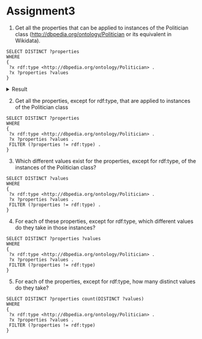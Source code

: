 # Assignment3

1. Get all the properties that can be applied to instances of the Politician class (<http://dbpedia.org/ontology/Politician> or its equivalent in Wikidata).

```
SELECT DISTINCT ?properties
WHERE 
{
 ?x rdf:type <http://dbpedia.org/ontology/Politician> .
 ?x ?properties ?values
}
```

<details>
  <summary>Result</summary>

|properties|
|--- |
|http://www.w3.org/1999/02/22-rdf-syntax-ns#type|
|http://www.w3.org/2000/01/rdf-schema#label|
|http://www.w3.org/2000/01/rdf-schema#comment|
|http://www.w3.org/2002/07/owl#sameAs|
|http://xmlns.com/foaf/0.1/name|
|http://xmlns.com/foaf/0.1/topic|
|http://xmlns.com/foaf/0.1/homepage|
|http://purl.org/dc/terms/subject|
|http://xmlns.com/foaf/0.1/isPrimaryTopicOf|
|http://es.dbpedia.org/property/gabinete|
|http://es.dbpedia.org/property/afiliaciones|
|http://es.dbpedia.org/property/almaMáter|
|http://es.dbpedia.org/property/almamáter|
|http://es.dbpedia.org/property/cargo|
|http://es.dbpedia.org/property/causaMuerte|
|http://es.dbpedia.org/property/ciudadanía|
|http://es.dbpedia.org/property/conflictos|
|http://es.dbpedia.org/property/cónyuge|
|http://es.dbpedia.org/property/distrito|
|http://es.dbpedia.org/property/educación|
|http://es.dbpedia.org/property/escudo|
|http://es.dbpedia.org/property/fechaDeFallecimiento|
|http://es.dbpedia.org/property/fechaDeNacimiento|
|http://es.dbpedia.org/property/final|
|http://es.dbpedia.org/property/hijos|
|http://es.dbpedia.org/property/imagen|
|http://es.dbpedia.org/property/inicio|
|http://es.dbpedia.org/property/lenguaMaterna|
|http://es.dbpedia.org/property/lugarDeDescanso|
|http://es.dbpedia.org/property/lugarDeFallecimiento|
|http://es.dbpedia.org/property/lugarDeNacimiento|
|http://es.dbpedia.org/property/nacionalidad|
|http://es.dbpedia.org/property/nombre|
|http://es.dbpedia.org/property/nombreCompleto|
|http://es.dbpedia.org/property/nombreDeNacimiento|
|http://es.dbpedia.org/property/nombreNativo|
|http://es.dbpedia.org/property/ocupación|
|http://es.dbpedia.org/property/padres|
|http://es.dbpedia.org/property/partido|
|http://es.dbpedia.org/property/partidoPolítico|
|http://es.dbpedia.org/property/período|
|http://es.dbpedia.org/property/pieDeImagen|
|http://es.dbpedia.org/property/pieimagen|
|http://es.dbpedia.org/property/predecesor|
|http://es.dbpedia.org/property/premios|
|http://es.dbpedia.org/property/presidente|
|http://es.dbpedia.org/property/primerministro|
|http://es.dbpedia.org/property/profesión|
|http://es.dbpedia.org/property/religión|
|http://es.dbpedia.org/property/residencia|
|http://es.dbpedia.org/property/sitioWeb|
|http://es.dbpedia.org/property/sucesor|
|http://es.dbpedia.org/property/tamaño|
|http://es.dbpedia.org/property/título|
|http://es.dbpedia.org/property/etnia|
|http://es.dbpedia.org/property/monarca|
|http://dbpedia.org/ontology/deathPlace|
|http://dbpedia.org/ontology/birthPlace|
|http://dbpedia.org/ontology/wikiPageID|
|http://dbpedia.org/ontology/wikiPageRevisionID|
|http://dbpedia.org/ontology/wikiPageExternalLink|
|http://dbpedia.org/ontology/wikiPageLength|
|http://dbpedia.org/ontology/child|
|http://dbpedia.org/ontology/nationality|
|http://dbpedia.org/ontology/occupation|
|http://dbpedia.org/ontology/party|
|http://dbpedia.org/ontology/profession|
|http://dbpedia.org/ontology/religion|
|http://dbpedia.org/ontology/residence|
|http://dbpedia.org/ontology/successor|
|http://www.w3.org/ns/prov#wasDerivedFrom|
|http://dbpedia.org/ontology/abstract|
|http://www.w3.org/2007/05/powder-s#describedby|
|http://es.dbpedia.org/property/apellido|
|http://es.dbpedia.org/property/apellidos|
|http://es.dbpedia.org/property/apodo|
|http://es.dbpedia.org/property/año|
|http://es.dbpedia.org/property/capítulo|
|http://es.dbpedia.org/property/edición|
|http://es.dbpedia.org/property/editorial|
|http://es.dbpedia.org/property/empleador|
|http://es.dbpedia.org/property/familiares|
|http://es.dbpedia.org/property/fecha|
|http://es.dbpedia.org/property/fechaacceso|
|http://es.dbpedia.org/property/isbn|
|http://es.dbpedia.org/property/número|
|http://es.dbpedia.org/property/pareja|
|http://es.dbpedia.org/property/posgrado|
|http://es.dbpedia.org/property/publicación|
|http://es.dbpedia.org/property/páginas|
|http://es.dbpedia.org/property/seudónimo|
|http://es.dbpedia.org/property/sitioweb|
|http://es.dbpedia.org/property/tamañoDeImagen|
|http://es.dbpedia.org/property/tratamiento|
|http://es.dbpedia.org/property/twitter|
|http://es.dbpedia.org/property/ubicación|
|http://es.dbpedia.org/property/url|
|http://es.dbpedia.org/property/volumen|
|http://es.dbpedia.org/property/juntoa|
|http://es.dbpedia.org/property/almaMater|
|http://es.dbpedia.org/property/cargoOcupado|
|http://es.dbpedia.org/property/condena|
|http://es.dbpedia.org/property/embajadorde|
|http://es.dbpedia.org/property/fechanac|
|http://es.dbpedia.org/property/lugarnac|
|http://es.dbpedia.org/property/ordenaciónSacerdotal|
|http://es.dbpedia.org/property/país|
|http://es.dbpedia.org/property/sucesora|
|http://es.dbpedia.org/property/vicegobernador|
|http://es.dbpedia.org/property/cargosCriminales|
|http://es.dbpedia.org/property/situaciónPenal|
|http://es.dbpedia.org/property/2data|
|http://es.dbpedia.org/property/autor|
|http://es.dbpedia.org/property/añosDeServicio|
|http://es.dbpedia.org/property/condecoraciones|
|http://es.dbpedia.org/property/fechamuerte|
|http://es.dbpedia.org/property/gobernador|
|http://es.dbpedia.org/property/id|
|http://es.dbpedia.org/property/lealtad|
|http://es.dbpedia.org/property/lugarmuerte|
|http://es.dbpedia.org/property/mandos|
|http://es.dbpedia.org/property/notas|
|http://es.dbpedia.org/property/otros|
|http://es.dbpedia.org/property/rama|
|http://es.dbpedia.org/property/rango|
|http://es.dbpedia.org/property/subtítulo|
|http://es.dbpedia.org/property/vicepresidente|
|http://es.dbpedia.org/property/1data|
|http://es.dbpedia.org/property/cabecera|
|http://es.dbpedia.org/property/conocidoPor|
|http://es.dbpedia.org/property/idioma|
|http://es.dbpedia.org/property/miembroDe|
|http://es.dbpedia.org/property/dead|
|http://es.dbpedia.org/property/predecesora|
|http://dbpedia.org/ontology/wikiPageInterLanguageLink|
|http://dbpedia.org/ontology/country|
|http://es.dbpedia.org/property/estadoCivil|
|http://es.dbpedia.org/property/issn|
|http://es.dbpedia.org/property/obra|
|http://es.dbpedia.org/property/obrasNotables|
|http://es.dbpedia.org/property/urlarchivo|
|http://es.dbpedia.org/property/vicejefe|
|http://es.dbpedia.org/property/enelcargo|
|http://es.dbpedia.org/property/enlaceautor|
|http://es.dbpedia.org/property/firma|
|http://es.dbpedia.org/property/oponentes|
|http://es.dbpedia.org/property/date|
|http://es.dbpedia.org/property/textoimagen|
|http://es.dbpedia.org/property/list|
|http://es.dbpedia.org/property/title|
|http://es.dbpedia.org/property/editor|
|http://es.dbpedia.org/property/enciclopedia|
|http://es.dbpedia.org/property/formato|
|http://es.dbpedia.org/property/nominado|
|http://es.dbpedia.org/property/residence|
|http://es.dbpedia.org/property/4data|
|http://es.dbpedia.org/property/designado|
|http://es.dbpedia.org/property/esposa|
|http://es.dbpedia.org/property/smallimage|
|http://es.dbpedia.org/property/títuloTesis|
|http://es.dbpedia.org/property/añoTesis|
|http://dbpedia.org/ontology/spouse|
|http://es.dbpedia.org/property/c|
|http://es.dbpedia.org/property/nombrename|
|http://es.dbpedia.org/property/obras|
|http://es.dbpedia.org/property/p|
|http://es.dbpedia.org/property/periodo|
|http://es.dbpedia.org/property/w|
|http://es.dbpedia.org/property/actividad|
|http://es.dbpedia.org/property/batallas|
|http://es.dbpedia.org/property/género|
|http://es.dbpedia.org/property/obrasDestacadas|
|http://es.dbpedia.org/property/origen|
|http://es.dbpedia.org/property/proyectosRepresentativos|
|http://es.dbpedia.org/property/significado|
|http://es.dbpedia.org/property/zona|
|http://dbpedia.org/ontology/award|
|http://es.dbpedia.org/property/lugarnac.|
|http://es.dbpedia.org/property/fechaMuerte|
|http://es.dbpedia.org/property/lugarMuerte|
|http://es.dbpedia.org/property/serie|
|http://es.dbpedia.org/property/unidad|
|http://es.dbpedia.org/property/canciller|
|http://es.dbpedia.org/property/facebook|
|http://es.dbpedia.org/property/fechaarchivo|
|http://es.dbpedia.org/property/doblador|
|http://es.dbpedia.org/property/edad|
|http://es.dbpedia.org/property/familia|
|http://es.dbpedia.org/property/fechanacimiento|
|http://es.dbpedia.org/property/juntoA|
|http://es.dbpedia.org/property/listatecnicas|
|http://es.dbpedia.org/property/nombreEs|
|http://es.dbpedia.org/property/otrosnombres|
|http://es.dbpedia.org/property/primeraaparicion|
|http://es.dbpedia.org/property/procedencia|
|http://es.dbpedia.org/property/relevancia|
|http://es.dbpedia.org/property/sangre|
|http://es.dbpedia.org/property/seiyu|
|http://es.dbpedia.org/property/sexo|
|http://es.dbpedia.org/property/tipotecnicas|
|http://es.dbpedia.org/property/descripción|
|http://es.dbpedia.org/property/lugar|
|http://es.dbpedia.org/property/otrosNombres|
|http://es.dbpedia.org/property/preposicion|
|http://es.dbpedia.org/property/termino|
|http://es.dbpedia.org/property/titulo|
|http://es.dbpedia.org/property/finMandato|
|http://es.dbpedia.org/property/inicioMandato|
|http://es.dbpedia.org/property/3data|
|http://es.dbpedia.org/property/altura|
|http://es.dbpedia.org/property/separador|
|http://es.dbpedia.org/property/apellidoEditor|
|http://es.dbpedia.org/property/apellidosEditor|
|http://es.dbpedia.org/property/enlaceEditor|
|http://es.dbpedia.org/property/lugarnacimiento|
|http://es.dbpedia.org/property/máscaraautor|
|http://es.dbpedia.org/property/nombreEditor|
|http://es.dbpedia.org/property/ocupacion|
|http://es.dbpedia.org/property/revista|
|http://es.dbpedia.org/property/web|
|http://es.dbpedia.org/property/doi|
|http://es.dbpedia.org/property/name|
|http://es.dbpedia.org/property/periódico|
|http://es.dbpedia.org/property/publisher|
|http://es.dbpedia.org/property/página|
|http://es.dbpedia.org/property/firmaTamaño|
|http://es.dbpedia.org/property/piedemagen|
|http://es.dbpedia.org/property/tamañoImagen|
|http://es.dbpedia.org/property/acusaciones|
|http://es.dbpedia.org/property/fórmula|
|http://es.dbpedia.org/property/office|
|http://dbpedia.org/ontology/orderInOffice|
|http://es.dbpedia.org/property/fortuna|
|http://es.dbpedia.org/property/nacionalidad(es)_|
|http://es.dbpedia.org/property/nacionalidates|
|http://es.dbpedia.org/property/creación|
|http://es.dbpedia.org/property/precedido|
|http://es.dbpedia.org/property/primero|
|http://es.dbpedia.org/property/sede|
|http://es.dbpedia.org/property/sitio|
|http://es.dbpedia.org/property/sucesión|
|http://es.dbpedia.org/property/profesion|
|http://es.dbpedia.org/property/añoOriginal|
|http://es.dbpedia.org/property/blog|
|http://es.dbpedia.org/property/intendente|
|http://es.dbpedia.org/property/pieDeFoto|
|http://es.dbpedia.org/property/pieescudo|
|http://es.dbpedia.org/property/área|
|http://es.dbpedia.org/property/sitioRedesSociales|
|http://es.dbpedia.org/property/congregación|
|http://es.dbpedia.org/property/conocido|
|http://es.dbpedia.org/property/datos|
|http://es.dbpedia.org/property/etiqueta|
|http://es.dbpedia.org/property/fin|
|http://es.dbpedia.org/property/fechafal|
|http://es.dbpedia.org/property/jstor|
|http://es.dbpedia.org/property/agencia|
|http://es.dbpedia.org/property/oclc|
|http://es.dbpedia.org/property/pieImagen|
|http://es.dbpedia.org/property/añosActivo|
|http://es.dbpedia.org/property/birthPlace|
|http://es.dbpedia.org/property/booktitle|
|http://es.dbpedia.org/property/chapter|
|http://es.dbpedia.org/property/contenido|
|http://es.dbpedia.org/property/editor1First|
|http://es.dbpedia.org/property/editor1Last|
|http://es.dbpedia.org/property/editor2First|
|http://es.dbpedia.org/property/editor2Last|
|http://es.dbpedia.org/property/estado|
|http://es.dbpedia.org/property/first|
|http://es.dbpedia.org/property/instrumento|
|http://es.dbpedia.org/property/jefe|
|http://es.dbpedia.org/property/last|
|http://es.dbpedia.org/property/pie|
|http://es.dbpedia.org/property/relacionados|
|http://es.dbpedia.org/property/títulos|
|http://es.dbpedia.org/property/year|
|http://es.dbpedia.org/property/ref|
|http://es.dbpedia.org/property/hermanos|
|http://es.dbpedia.org/property/partidopolítico|
|http://es.dbpedia.org/property/ignoreIsbnError|
|http://es.dbpedia.org/property/journal|
|http://es.dbpedia.org/property/others|
|http://es.dbpedia.org/property/servicio|
|http://es.dbpedia.org/property/width|
|http://es.dbpedia.org/property/estatus|
|http://es.dbpedia.org/property/insignias|
|http://es.dbpedia.org/property/misiones|
|http://es.dbpedia.org/property/nota|
|http://es.dbpedia.org/property/partidos|
|http://es.dbpedia.org/property/sined|
|http://es.dbpedia.org/property/tamañoimagen|
|http://es.dbpedia.org/property/zar|
|http://es.dbpedia.org/property/cat|
|http://es.dbpedia.org/property/coautores|
|http://es.dbpedia.org/property/consagración|
|http://es.dbpedia.org/property/mandato|
|http://es.dbpedia.org/property/pp|
|http://es.dbpedia.org/property/t|
|http://es.dbpedia.org/property/teniente|
|http://es.dbpedia.org/property/tipo|
|http://es.dbpedia.org/property/gobernadora|
|http://es.dbpedia.org/property/succesor|
|http://es.dbpedia.org/property/estatura|
|http://es.dbpedia.org/property/madre|
|http://es.dbpedia.org/property/padre|
|http://es.dbpedia.org/property/empresa|
|http://es.dbpedia.org/property/subtitulo|
|http://es.dbpedia.org/property/vivióEn|
|http://es.dbpedia.org/property/almámater|
|http://es.dbpedia.org/property/comuna|
|http://es.dbpedia.org/property/editor1Link|
|http://es.dbpedia.org/property/editor3First|
|http://es.dbpedia.org/property/editor3Last|
|http://es.dbpedia.org/property/nationalidad|
|http://es.dbpedia.org/property/transTitle|
|http://es.dbpedia.org/property/alianza|
|http://es.dbpedia.org/property/author|
|http://es.dbpedia.org/property/empleos|
|http://es.dbpedia.org/property/encyclopedia|
|http://es.dbpedia.org/property/muerte|
|http://es.dbpedia.org/property/pages|
|http://es.dbpedia.org/property/alcalde|
|http://es.dbpedia.org/property/align|
|http://es.dbpedia.org/property/fuente|
|http://es.dbpedia.org/property/gobrnador|
|http://es.dbpedia.org/property/pieFoto|
|http://es.dbpedia.org/property/quote|
|http://es.dbpedia.org/property/website|
|http://es.dbpedia.org/property/conyuge|
|http://es.dbpedia.org/property/viceprimerministro|
|http://es.dbpedia.org/property/authorlink|
|http://es.dbpedia.org/property/location|
|http://es.dbpedia.org/property/bandera|
|http://es.dbpedia.org/property/hangul|
|http://es.dbpedia.org/property/hanja|
|http://es.dbpedia.org/property/lenguaLiteraria|
|http://es.dbpedia.org/property/lugarDeEntierro|
|http://es.dbpedia.org/property/colwidth|
|http://es.dbpedia.org/property/lugarDeResidencia|
|http://es.dbpedia.org/property/títulotrad|
|http://es.dbpedia.org/property/imagesize|
|http://es.dbpedia.org/property/editorFirst|
|http://es.dbpedia.org/property/editorLast|
|http://es.dbpedia.org/property/fechaDeMuerte|
|http://es.dbpedia.org/property/lugarDeDesaparición|
|http://es.dbpedia.org/property/magazine|
|http://es.dbpedia.org/property/origyear|
|http://es.dbpedia.org/property/s|
|http://es.dbpedia.org/property/patidoPolítico|
|http://es.dbpedia.org/property/almamater|
|http://es.dbpedia.org/property/textoImagen|
|http://es.dbpedia.org/property/ciudadNatal|
|http://es.dbpedia.org/property/clubActual|
|http://es.dbpedia.org/property/imagenTamaño|
|http://es.dbpedia.org/property/mr|
|http://es.dbpedia.org/property/reinado|
|http://es.dbpedia.org/property/rr|
|http://es.dbpedia.org/property/selecciónNacionalPeríodo|
|http://es.dbpedia.org/property/1a|
|http://es.dbpedia.org/property/1p|
|http://es.dbpedia.org/property/1pp|
|http://es.dbpedia.org/property/1ps|
|http://es.dbpedia.org/property/1y|
|http://es.dbpedia.org/property/2a|
|http://es.dbpedia.org/property/2p|
|http://es.dbpedia.org/property/2pp|
|http://es.dbpedia.org/property/2ps|
|http://es.dbpedia.org/property/2y|
|http://es.dbpedia.org/property/3a|
|http://es.dbpedia.org/property/3p|
|http://es.dbpedia.org/property/3pp|
|http://es.dbpedia.org/property/3ps|
|http://es.dbpedia.org/property/3y|
|http://es.dbpedia.org/property/4a|
|http://es.dbpedia.org/property/4p|
|http://es.dbpedia.org/property/4y|
|http://es.dbpedia.org/property/5data|
|http://es.dbpedia.org/property/ancho|
|http://es.dbpedia.org/property/dirección|
|http://es.dbpedia.org/property/foto|
|http://es.dbpedia.org/property/posiciónTabla|
|http://es.dbpedia.org/property/texto|
|http://es.dbpedia.org/property/epígrafe|
|http://es.dbpedia.org/property/educadaEn|
|http://es.dbpedia.org/property/causaDeMuerte|
|http://es.dbpedia.org/property/fechaDeFallecimient|
|http://es.dbpedia.org/property/nombreReal|
|http://es.dbpedia.org/property/secretario|
|http://es.dbpedia.org/property/secretarioGeneral|
|http://es.dbpedia.org/property/wikidata|
|http://es.dbpedia.org/property/páginaWeb|
|http://es.dbpedia.org/property/alineaciónFoto|
|http://es.dbpedia.org/property/alineaciónTexto|
|http://es.dbpedia.org/property/posición|
|http://es.dbpedia.org/property/posiciónTítulo|
|http://es.dbpedia.org/property/peso|
|http://es.dbpedia.org/property/primerMinistro|
|http://es.dbpedia.org/property/cónyugue|
|http://es.dbpedia.org/property/estudios|
|http://es.dbpedia.org/property/apodos|
|http://es.dbpedia.org/property/antecesor|
|http://es.dbpedia.org/property/fechaPublicación|
|http://es.dbpedia.org/property/lugarPublicación|
|http://es.dbpedia.org/property/númeroAutores|
|http://es.dbpedia.org/property/almamáterSas|
|http://es.dbpedia.org/property/politico|
|http://es.dbpedia.org/property/presidenciaDe|
|http://es.dbpedia.org/property/deporte|
|http://es.dbpedia.org/property/autores|
|http://es.dbpedia.org/property/hijos/as|
|http://es.dbpedia.org/property/citaCélebre|
|http://es.dbpedia.org/property/1blankname|
|http://es.dbpedia.org/property/birthname|
|http://dbpedia.org/ontology/deathDate|
|http://dbpedia.org/ontology/birthName|
|http://es.dbpedia.org/property/gobernadorgeneral|
|http://es.dbpedia.org/property/postgrados|
|http://es.dbpedia.org/property/títuloTrad|
|http://es.dbpedia.org/property/presidenteDeLaRepublica|
|http://es.dbpedia.org/property/premier|
|http://es.dbpedia.org/property/portal|
|http://es.dbpedia.org/property/nationality|
|http://es.dbpedia.org/property/ciudadania|
|http://es.dbpedia.org/property/suplente|
|http://es.dbpedia.org/property/fallecimiento|
|http://es.dbpedia.org/property/hijo|
|http://es.dbpedia.org/property/nacimiento|
|http://es.dbpedia.org/property/religion|
|http://es.dbpedia.org/property/junetoa|
|http://es.dbpedia.org/property/cónyuges|
|http://es.dbpedia.org/property/movimiento|
|http://es.dbpedia.org/property/tamañoEscudo|
|http://es.dbpedia.org/property/añoFallecimiento|
|http://es.dbpedia.org/property/añoNacimiento|
|http://es.dbpedia.org/property/díaFallecimiento|
|http://es.dbpedia.org/property/díaNacimiento|
|http://es.dbpedia.org/property/porcentajeVotosEnBlanco|
|http://es.dbpedia.org/property/color|
|http://es.dbpedia.org/property/contribution|
|http://es.dbpedia.org/property/edition|
|http://es.dbpedia.org/property/elección|
|http://es.dbpedia.org/property/place|
|http://es.dbpedia.org/property/porcentaje|
|http://es.dbpedia.org/property/títuloNombres|
|http://es.dbpedia.org/property/volume|
|http://es.dbpedia.org/property/votos|
|http://es.dbpedia.org/property/votosEnBlanco|
|http://es.dbpedia.org/property/mostrarEscaños|
|http://es.dbpedia.org/property/porcentajeParticipación|
|http://es.dbpedia.org/property/porcentajeVotosNulos|
|http://es.dbpedia.org/property/porcentajeVotosVálidos|
|http://es.dbpedia.org/property/títuloPartidos|
|http://es.dbpedia.org/property/votosEmitidos|
|http://es.dbpedia.org/property/votosNulos|
|http://es.dbpedia.org/property/votosVálidos|
|http://es.dbpedia.org/property/vuelta|
|http://es.dbpedia.org/property/fechaNacimiento|
|http://es.dbpedia.org/property/lugarNacimiento|
|http://es.dbpedia.org/property/premio|
|http://es.dbpedia.org/property/oficio|
|http://es.dbpedia.org/property/termEnd|
|http://es.dbpedia.org/property/termStart|
|http://dbpedia.org/ontology/wikiPageRedirects|
|http://es.dbpedia.org/property/ieimagen|
|http://es.dbpedia.org/property/predeceso|
|http://es.dbpedia.org/property/conyugue|
|http://es.dbpedia.org/property/debut|
|http://es.dbpedia.org/property/debutInternacional|
|http://es.dbpedia.org/property/equipoDebut|
|http://es.dbpedia.org/property/equipoRetiro|
|http://es.dbpedia.org/property/fechaFallecimiento|
|http://es.dbpedia.org/property/lugarFallecimiento|
|http://es.dbpedia.org/property/nombrecompleto|
|http://es.dbpedia.org/property/retiro|
|http://es.dbpedia.org/property/vecesInternacional|
|http://es.dbpedia.org/property/vicepreidente|
|http://es.dbpedia.org/property/coronación|
|http://es.dbpedia.org/property/dinastía|
|http://es.dbpedia.org/property/heredero|
|http://es.dbpedia.org/property/influenciadoPor|
|http://es.dbpedia.org/property/primo|
|http://es.dbpedia.org/property/hermanas|
|http://es.dbpedia.org/property/article|
|http://es.dbpedia.org/property/relaciones|
|http://es.dbpedia.org/property/urlcapítulo|
|http://es.dbpedia.org/property/bgcolor|
|http://es.dbpedia.org/property/source|
|http://es.dbpedia.org/property/video|
|http://es.dbpedia.org/property/canon|
|http://es.dbpedia.org/property/caption|
|http://es.dbpedia.org/property/especie|
|http://es.dbpedia.org/property/listaextra|
|http://es.dbpedia.org/property/nombreJa|
|http://es.dbpedia.org/property/nombreJaLatino|
|http://es.dbpedia.org/property/organización|
|http://es.dbpedia.org/property/raza|
|http://es.dbpedia.org/property/tipoextra|
|http://es.dbpedia.org/property/cargos|
|http://es.dbpedia.org/property/birthName|
|http://es.dbpedia.org/property/direction|
|http://es.dbpedia.org/property/image|
|http://es.dbpedia.org/property/honorificSuffix|
|http://es.dbpedia.org/property/añosActiva|
|http://es.dbpedia.org/property/fechaDeFalleciemiento|
|http://es.dbpedia.org/property/link|
|http://es.dbpedia.org/property/patrimonio|
|http://es.dbpedia.org/property/colección|
|http://es.dbpedia.org/property/language|
|http://es.dbpedia.org/property/otrasAfiliaciones|
|http://es.dbpedia.org/property/sinpp|
|http://es.dbpedia.org/property/height|
|http://es.dbpedia.org/property/nieta|
|http://es.dbpedia.org/property/bisnieto|
|http://es.dbpedia.org/property/encontradoEn|
|http://es.dbpedia.org/property/derogación|
|http://es.dbpedia.org/property/díaCreado|
|http://es.dbpedia.org/property/díaRatificado|
|http://es.dbpedia.org/property/función|
|http://es.dbpedia.org/property/magister|
|http://es.dbpedia.org/property/promulgación|
|http://es.dbpedia.org/property/esposa.|
|http://es.dbpedia.org/property/circunscripción|
|http://es.dbpedia.org/property/predecessor|
|http://es.dbpedia.org/property/successor|
|http://es.dbpedia.org/property/añoDebut|
|http://es.dbpedia.org/property/cita|
|http://es.dbpedia.org/property/imdb|
|http://es.dbpedia.org/property/premiosAriel|
|http://es.dbpedia.org/property/afiliaciónPolítica|
|http://es.dbpedia.org/property/tíaAbuela|
|http://es.dbpedia.org/property/hija|
|http://es.dbpedia.org/property/archivo|
|http://es.dbpedia.org/property/parttido|
|http://es.dbpedia.org/property/colorDeCabello|
|http://es.dbpedia.org/property/colorDeOjos|
|http://es.dbpedia.org/property/vicepresidenta|
|http://es.dbpedia.org/property/imagemSize|
|http://es.dbpedia.org/property/ci|
|http://es.dbpedia.org/property/group|
|http://es.dbpedia.org/property/nietos|
|http://es.dbpedia.org/property/sucedidoPor|
|http://es.dbpedia.org/property/director|
|http://es.dbpedia.org/property/localización|
|http://es.dbpedia.org/property/medio|
|http://es.dbpedia.org/property/vicealcalde|
|http://es.dbpedia.org/property/amante|
|http://es.dbpedia.org/property/encabezado|
|http://es.dbpedia.org/property/pubPeriódica|
|http://es.dbpedia.org/property/disoluciónDeLaRevuelta|
|http://es.dbpedia.org/property/mes|
|http://es.dbpedia.org/property/lugarDeSepultura|
|http://es.dbpedia.org/property/cir|
|http://es.dbpedia.org/property/rom|
|http://es.dbpedia.org/property/medioDeComunicación|
|http://es.dbpedia.org/property/piefoto|
|http://es.dbpedia.org/property/nombreEnCastellano|
|http://es.dbpedia.org/property/escritor|
|http://es.dbpedia.org/property/signatarios|
|http://es.dbpedia.org/property/artículo|
|http://es.dbpedia.org/property/predecesores|
|http://es.dbpedia.org/property/sucesores|
|http://es.dbpedia.org/property/persona|
|http://es.dbpedia.org/property/tiempo|
|http://es.dbpedia.org/property/álmaMater|
|http://dbpedia.org/ontology/office|
|http://es.dbpedia.org/property/consorte|
|http://es.dbpedia.org/property/descendencia|
|http://es.dbpedia.org/property/añoRetiro|
|http://es.dbpedia.org/property/ocpación|
|http://es.dbpedia.org/property/6data|
|http://es.dbpedia.org/property/distinciones|
|http://es.dbpedia.org/property/instagram|
|http://es.dbpedia.org/property/fondoDeTítulo|
|http://es.dbpedia.org/property/vicecanciller|
|http://es.dbpedia.org/property/oieDeFoto|
|http://es.dbpedia.org/property/jr/sr|
|http://es.dbpedia.org/property/partidoPolitico|
|http://es.dbpedia.org/property/cónguge|
|http://es.dbpedia.org/property/ministro|
|http://es.dbpedia.org/property/rangoMilitar|
|http://es.dbpedia.org/property/piedeimagen|
|http://es.dbpedia.org/property/luganac|
|http://es.dbpedia.org/property/salario|
|http://es.dbpedia.org/property/tamañoDeEscudo|
|http://es.dbpedia.org/property/b|
|http://es.dbpedia.org/property/d|
|http://es.dbpedia.org/property/defunción|
|http://es.dbpedia.org/property/display|
|http://es.dbpedia.org/property/lema|
|http://es.dbpedia.org/property/n|
|http://es.dbpedia.org/property/species|
|http://es.dbpedia.org/property/v|
|http://es.dbpedia.org/property/voy|
|http://es.dbpedia.org/property/wikt|
|http://es.dbpedia.org/property/appointed|
|http://es.dbpedia.org/property/consecration|
|http://es.dbpedia.org/property/ended|
|http://es.dbpedia.org/property/enthroned|
|http://es.dbpedia.org/property/parliament|
|http://es.dbpedia.org/property/otherPost|
|http://es.dbpedia.org/property/authorformat|
|http://es.dbpedia.org/property/exCargo|
|http://es.dbpedia.org/property/estudiantesDoctorales|
|http://dbpedia.org/ontology/almaMater|
|http://es.dbpedia.org/property/fechafallecimiento|
|http://es.dbpedia.org/property/urlCapítulo|
|http://es.dbpedia.org/property/monarch|
|http://dbpedia.org/ontology/monarch|
|http://es.dbpedia.org/property/par|
|http://es.dbpedia.org/property/lugarfallecimientoc|
|http://es.dbpedia.org/property/piedefoto|
|http://es.dbpedia.org/property/alumnoDe|
|http://es.dbpedia.org/property/estudiantes|
|http://es.dbpedia.org/property/otrosPartidos|
|http://es.dbpedia.org/property/area|
|http://es.dbpedia.org/property/editorLink|
|http://es.dbpedia.org/property/placeOfBirth|
|http://es.dbpedia.org/property/lugarNac|
|http://es.dbpedia.org/property/golesInternacional|
|http://es.dbpedia.org/property/imageSize|
|http://es.dbpedia.org/property/nominator|
|http://es.dbpedia.org/property/causamuerte|
|http://es.dbpedia.org/property/tituloNobiliario|
|http://es.dbpedia.org/property/party|
|http://es.dbpedia.org/property/excónyuge|
|http://es.dbpedia.org/property/grupo|
|http://es.dbpedia.org/property/escudo2puta|
|http://es.dbpedia.org/property/series|
|http://es.dbpedia.org/property/tp|
|http://es.dbpedia.org/property/presidenta(interina)_|
|http://es.dbpedia.org/property/especialización|
|http://es.dbpedia.org/property/pmc|
|http://es.dbpedia.org/property/pmid|
|http://es.dbpedia.org/property/hijas|
|http://es.dbpedia.org/property/escalafón|
|http://es.dbpedia.org/property/campos|
|http://es.dbpedia.org/property/fechaNac|
|http://es.dbpedia.org/property/blank|
|http://es.dbpedia.org/property/data|
|http://es.dbpedia.org/property/partidPolítico|
|http://es.dbpedia.org/property/hermano|
|http://es.dbpedia.org/property/pieEscudo|
|http://es.dbpedia.org/property/titular|
|http://es.dbpedia.org/property/origenÉtnico|
|http://es.dbpedia.org/property/blogg|
|http://es.dbpedia.org/property/entierro|
|http://es.dbpedia.org/property/conflicto|
|http://es.dbpedia.org/property/duración|
|http://es.dbpedia.org/property/logo|
|http://es.dbpedia.org/property/nombreBatalla|
|http://es.dbpedia.org/property/resultado|
|http://es.dbpedia.org/property/work|
|http://es.dbpedia.org/property/bsize|
|http://es.dbpedia.org/property/cheight|
|http://es.dbpedia.org/property/cwidth|
|http://es.dbpedia.org/property/description|
|http://es.dbpedia.org/property/oleft|
|http://es.dbpedia.org/property/otop|
|http://dbpedia.org/ontology/birthDate|
|http://es.dbpedia.org/property/embajadorDe|
|http://es.dbpedia.org/property/ministroRelExt|
|http://es.dbpedia.org/property/honorificPrefix|
|http://es.dbpedia.org/property/awards|
|http://es.dbpedia.org/property/afi|
|http://es.dbpedia.org/property/años|
|http://es.dbpedia.org/property/descripcion|
|http://es.dbpedia.org/property/abreviaturaEnBotánica|
|http://es.dbpedia.org/property/mail|
|http://es.dbpedia.org/property/accessdate|
|http://es.dbpedia.org/property/agency|
|http://es.dbpedia.org/property/archivedate|
|http://es.dbpedia.org/property/archiveurl|
|http://es.dbpedia.org/property/authorLink|
|http://es.dbpedia.org/property/especialidad|
|http://es.dbpedia.org/property/issue|
|http://es.dbpedia.org/property/newspaper|
|http://es.dbpedia.org/property/page|
|http://es.dbpedia.org/property/via|
|http://es.dbpedia.org/property/urlStatus|
|http://es.dbpedia.org/property/pocupación|
|http://es.dbpedia.org/property/abuelos|
|http://es.dbpedia.org/property/programa|
|http://es.dbpedia.org/property/nombreDeCompleto|
|http://es.dbpedia.org/property/mostrarImágenes|
|http://es.dbpedia.org/property/mostrarNombres|
|http://es.dbpedia.org/property/miembro|
|http://es.dbpedia.org/property/orígen|
|http://es.dbpedia.org/property/maestría|
|http://es.dbpedia.org/property/tipocabecera|
|http://es.dbpedia.org/property/captura|
|http://es.dbpedia.org/property/diputado|
|http://es.dbpedia.org/property/embajador|
|http://es.dbpedia.org/property/pais|
|http://es.dbpedia.org/property/1namedata|
|http://es.dbpedia.org/property/fechamurte|
|http://es.dbpedia.org/property/deadurl|
|http://es.dbpedia.org/property/df|
|http://es.dbpedia.org/property/sepultura|
|http://es.dbpedia.org/property/lugarDeNac|
|http://es.dbpedia.org/property/club|
|http://es.dbpedia.org/property/enlaceAutor|
|http://es.dbpedia.org/property/golesClubes|
|http://es.dbpedia.org/property/lugarDeMuerte|
|http://es.dbpedia.org/property/resumen|
|http://es.dbpedia.org/property/acrónimo|
|http://es.dbpedia.org/property/otrosMandos|
|http://es.dbpedia.org/property/cûnyuge|
|http://es.dbpedia.org/property/dictador|
|http://es.dbpedia.org/property/profesiûn|
|http://es.dbpedia.org/property/master|
|http://es.dbpedia.org/property/surname|
|http://es.dbpedia.org/property/presidenteDelBancoCentralDelUruguay|
|http://es.dbpedia.org/property/educacion|
|http://es.dbpedia.org/property/alias|
|http://es.dbpedia.org/property/influencias|
|http://es.dbpedia.org/property/nombreCristian|
|http://es.dbpedia.org/property/batallas/guerras|
|http://es.dbpedia.org/property/comando|
|http://es.dbpedia.org/property/servicioMilitar|
|http://dbpedia.org/ontology/citizenship|
|http://es.dbpedia.org/property/alto|
|http://es.dbpedia.org/property/fondoDeTexto|
|http://es.dbpedia.org/property/perrow|
|http://es.dbpedia.org/property/ditrito|
|http://es.dbpedia.org/property/president|
|http://dbpedia.org/ontology/president|
|http://es.dbpedia.org/property/lider|
|http://es.dbpedia.org/property/salign|
|http://es.dbpedia.org/property/consejero|
|http://es.dbpedia.org/property/nombreEstudio|
|http://es.dbpedia.org/property/nombreNacimiento|
|http://es.dbpedia.org/property/puntofinal|
|http://es.dbpedia.org/property/separadorAutores|
|http://es.dbpedia.org/property/nombreCorrecto|
|http://es.dbpedia.org/property/tamañoDeFoto|
|http://es.dbpedia.org/property/tamañoFirma|
|http://es.dbpedia.org/property/traductor|
|http://es.dbpedia.org/property/ch|
|http://es.dbpedia.org/property/leyenda|
|http://es.dbpedia.org/property/ordenación|
|http://es.dbpedia.org/property/subítulo|
|http://es.dbpedia.org/property/bando|
|http://es.dbpedia.org/property/order|
|http://es.dbpedia.org/property/campo|
|http://es.dbpedia.org/property/asociaciones|
|http://es.dbpedia.org/property/descripciónImagen|
|http://es.dbpedia.org/property/lugarnc|
|http://es.dbpedia.org/property/vicegobernadora|
|http://es.dbpedia.org/property/occupación|
|http://es.dbpedia.org/property/languagesSpoken|
|http://es.dbpedia.org/property/bgcolour|
|http://es.dbpedia.org/property/birthDate|
|http://es.dbpedia.org/property/entrenamiento|
|http://es.dbpedia.org/property/field|
|http://es.dbpedia.org/property/minicio|
|http://es.dbpedia.org/property/works|
|http://es.dbpedia.org/property/ideología|
|http://es.dbpedia.org/property/nieto|
|http://es.dbpedia.org/property/eduacación|
|http://es.dbpedia.org/property/cementerio|
|http://es.dbpedia.org/property/deathDate|
|http://es.dbpedia.org/property/deathPlace|
|http://es.dbpedia.org/property/oficina|
|http://es.dbpedia.org/property/red|
|http://es.dbpedia.org/property/sig|
|http://es.dbpedia.org/property/licenciatura|
|http://es.dbpedia.org/property/primeminister|
|http://dbpedia.org/ontology/primeMinister|
|http://es.dbpedia.org/property/nombreEnEspañol|
|http://es.dbpedia.org/property/suceso|
|http://es.dbpedia.org/property/nombramiento|
|http://es.dbpedia.org/property/perfilDeEstherCuestaSantanaUmassAmherst|
|http://es.dbpedia.org/property/mados|
|http://es.dbpedia.org/property/órganoJudicial|
|http://es.dbpedia.org/property/añosActividad|
|http://es.dbpedia.org/property/residenciá|
|http://es.dbpedia.org/property/vicerectoradministrativo|
|http://es.dbpedia.org/property/vicerectordocente|
|http://es.dbpedia.org/property/vicerectorextension|
|http://es.dbpedia.org/property/vicerectorinvestigacion|
|http://es.dbpedia.org/property/ciuadanía|
|http://es.dbpedia.org/property/enlace|
|http://es.dbpedia.org/property/pSon30ieimagen|
|http://es.dbpedia.org/property/fundador|
|http://es.dbpedia.org/property/situaciónActual|
|http://es.dbpedia.org/property/conocidaPor|
|http://es.dbpedia.org/property/lugardef|
|http://es.dbpedia.org/property/pRedecesor|
|http://es.dbpedia.org/property/precesor|
|http://es.dbpedia.org/property/viceprimerministra|
|http://es.dbpedia.org/property/abuelo|
|http://es.dbpedia.org/property/compañíaDiscográfica|
|http://es.dbpedia.org/property/years|
|http://es.dbpedia.org/property/programas|
|http://es.dbpedia.org/property/supervisoraDoctoral|
|http://es.dbpedia.org/property/gradoAcadémico|
|http://es.dbpedia.org/property/precedesor|
|http://es.dbpedia.org/property/nombreNac|
|http://es.dbpedia.org/property/capítuloTrad|
|http://es.dbpedia.org/property/premiosGloboDeOro|
|http://es.dbpedia.org/property/situaciónSentimental|
|http://es.dbpedia.org/property/presidencia|
|http://es.dbpedia.org/property/añosActivos|
|http://es.dbpedia.org/property/fechaDeDefunción|
|http://es.dbpedia.org/property/cargoActual|
|http://es.dbpedia.org/property/fechamue|
|http://es.dbpedia.org/property/participoEn|
|http://es.dbpedia.org/property/luagrnac|
|http://es.dbpedia.org/property/posgrados|
|http://es.dbpedia.org/property/lccn|
|http://es.dbpedia.org/property/esposas|
|http://es.dbpedia.org/property/alt|
|http://es.dbpedia.org/property/anchoTotal|
|http://es.dbpedia.org/property/enlaceeditor|
|http://es.dbpedia.org/property/hijastro|
|http://es.dbpedia.org/property/ocupaciión|
|http://es.dbpedia.org/property/insignia|
|http://es.dbpedia.org/property/cadena|
|http://es.dbpedia.org/property/dialecto|
|http://es.dbpedia.org/property/procesos(enInvestigación)_|
|http://es.dbpedia.org/property/ideologia|
|http://es.dbpedia.org/property/sobrino|
|http://es.dbpedia.org/property/primerminis|
|http://es.dbpedia.org/property/álmaMáter|
|http://es.dbpedia.org/property/campañas|
|http://es.dbpedia.org/property/fechadef|
|http://es.dbpedia.org/property/líder|
|http://es.dbpedia.org/property/otrosPremios|
|http://es.dbpedia.org/property/premiosCondor|
|http://es.dbpedia.org/property/premiosGoya|
|http://es.dbpedia.org/property/premiosSanSebastian|
|http://es.dbpedia.org/property/en|
|http://es.dbpedia.org/property/float|
|http://es.dbpedia.org/property/motivo|
|http://es.dbpedia.org/property/youtube|
|http://es.dbpedia.org/property/nombreOficial|
|http://es.dbpedia.org/property/tenienteDeGobernador|
|http://es.dbpedia.org/property/imageWidth|
|http://es.dbpedia.org/property/nombrado|
|http://es.dbpedia.org/property/labels|
|http://es.dbpedia.org/property/campo1Nombre|
|http://es.dbpedia.org/property/sufijo|
|http://es.dbpedia.org/property/institución|
|http://es.dbpedia.org/property/beatificación|
|http://es.dbpedia.org/property/obispo|
|http://es.dbpedia.org/property/aportaciones|
|http://es.dbpedia.org/property/distrto|
|http://es.dbpedia.org/property/fondo|
|http://es.dbpedia.org/property/voz|
|http://es.dbpedia.org/property/canal|
|http://es.dbpedia.org/property/nacionalida|
|http://es.dbpedia.org/property/fechanace|
|http://es.dbpedia.org/property/detalle|
|http://es.dbpedia.org/property/educadoEn|
|http://es.dbpedia.org/property/enOficina|
|http://es.dbpedia.org/property/nombreEnPersa|
|http://es.dbpedia.org/property/alamaMater|
|http://es.dbpedia.org/property/añosEnSevicioMilitar|
|http://www.w3.org/2003/01/geo/wgs84_pos#lat|
|http://www.w3.org/2003/01/geo/wgs84_pos#long|
|http://www.georss.org/georss/point|
|http://es.dbpedia.org/property/dobladorEspaña|
|http://es.dbpedia.org/property/dobladorHispanoamérica|
|http://es.dbpedia.org/property/imagenPie|
|http://es.dbpedia.org/property/imdbId|
|http://es.dbpedia.org/property/lbl|
|http://es.dbpedia.org/property/postscript|
|http://es.dbpedia.org/property/primera|
|http://es.dbpedia.org/property/educacipón|
|http://es.dbpedia.org/property/lugarDeDefunción|
|http://es.dbpedia.org/property/publicationPlace|
|http://es.dbpedia.org/property/orden|
|http://es.dbpedia.org/property/almamatter|
|http://es.dbpedia.org/property/parientes|
|http://es.dbpedia.org/property/pag|
|http://es.dbpedia.org/property/sv|
|http://es.dbpedia.org/property/vol|
|http://es.dbpedia.org/property/pagina|
|http://es.dbpedia.org/property/listas|
|http://es.dbpedia.org/property/relacionado|
|http://es.dbpedia.org/property/similares|
|http://es.dbpedia.org/property/véaseTambién|
|http://es.dbpedia.org/property/sitioInternet|
|http://es.dbpedia.org/property/causaDeLaMuerte|
|http://es.dbpedia.org/property/coautor|
|http://es.dbpedia.org/property/court|
|http://es.dbpedia.org/property/litigants|
|http://es.dbpedia.org/property/opinion|
|http://es.dbpedia.org/property/pinpoint|
|http://es.dbpedia.org/property/reporter|
|http://es.dbpedia.org/property/formación|
|http://es.dbpedia.org/property/urlAccess|
|http://es.dbpedia.org/property/control|
|http://es.dbpedia.org/property/esposo|
|http://es.dbpedia.org/property/pmin|
|http://es.dbpedia.org/property/audio|
|http://es.dbpedia.org/property/topic|
|http://es.dbpedia.org/property/branch|
|http://dbpedia.org/ontology/militaryBranch|
|http://es.dbpedia.org/property/preposición|
|http://es.dbpedia.org/property/fechaDeNacimiento¿_|
|http://es.dbpedia.org/property/prefecto|
|http://es.dbpedia.org/property/twiter|
|http://es.dbpedia.org/property/liberalDeDerechaDistrito|
|http://es.dbpedia.org/property/lucarnac|
|http://es.dbpedia.org/property/linkedin|
|http://es.dbpedia.org/property/nome|
|http://es.dbpedia.org/property/valore|
|http://es.dbpedia.org/property/apoodo|
|http://es.dbpedia.org/property/alamaMáter|
|http://es.dbpedia.org/property/imagenBandera|
|http://es.dbpedia.org/property/imagenEscudo|
|http://es.dbpedia.org/property/sucesr|
|http://es.dbpedia.org/property/presidenta|
|http://es.dbpedia.org/property/diputados|
|http://es.dbpedia.org/property/predeceso2r|
|http://es.dbpedia.org/property/posiciónTexto|
|http://es.dbpedia.org/property/archiveUrl|
|http://es.dbpedia.org/property/archiveDate|
|http://es.dbpedia.org/property/deadUrl|
|http://es.dbpedia.org/property/tenienteDeAlcalde|
|http://es.dbpedia.org/property/añoPredecesores|
|http://es.dbpedia.org/property/añoSucesores|
|http://es.dbpedia.org/property/designadoCargo|
|http://es.dbpedia.org/property/designadoPor|
|http://es.dbpedia.org/property/colega|
|http://es.dbpedia.org/property/comidaFavorita|
|http://es.dbpedia.org/property/vicesecretariaGeneralDeEstudiosYProgramasDelPartidoPopular|
|http://es.dbpedia.org/property/lugaranac|
|http://es.dbpedia.org/property/fina|
|http://es.dbpedia.org/property/predecesor7;_|
|http://es.dbpedia.org/property/equipos|
|http://es.dbpedia.org/property/liga|
|http://es.dbpedia.org/property/selección|
|http://es.dbpedia.org/property/webOficial|
|http://es.dbpedia.org/property/pipieimagen|
|http://es.dbpedia.org/property/nacionalifaf|
|http://es.dbpedia.org/property/concubina|
|http://es.dbpedia.org/property/relations|
|http://es.dbpedia.org/property/bg|
|http://es.dbpedia.org/property/label|
|http://es.dbpedia.org/property/label2Size|
|http://es.dbpedia.org/property/label3Size|
|http://es.dbpedia.org/property/label4Size|
|http://es.dbpedia.org/property/labelSize|
|http://es.dbpedia.org/property/lat|
|http://es.dbpedia.org/property/long|
|http://es.dbpedia.org/property/pos|
|http://es.dbpedia.org/property/position|
|http://es.dbpedia.org/property/wikiqoutes|
|http://es.dbpedia.org/property/páginaOficial|
|http://es.dbpedia.org/property/premiosAtv|
|http://es.dbpedia.org/property/premiosOndas|
|http://es.dbpedia.org/property/premiosTpDeOro|
|http://es.dbpedia.org/property/enemigos|
|http://es.dbpedia.org/property/actoresDeDoblajeHispanoamérica|
|http://es.dbpedia.org/property/actorDeDoblajeEspaña|
|http://es.dbpedia.org/property/dedicación|
|http://es.dbpedia.org/property/auteur|
|http://dbpedia.org/ontology/parent|
|http://es.dbpedia.org/property/domicilioElectoral|
|http://es.dbpedia.org/property/nombreArtistico|
|http://es.dbpedia.org/property/webPage|
|http://es.dbpedia.org/property/nomber|
|http://es.dbpedia.org/property/pseudonimo|
|http://es.dbpedia.org/property/añosactivo|
|http://es.dbpedia.org/property/premiosAntenaDeOro|
|http://es.dbpedia.org/property/fechaDeLaMuerte|
|http://es.dbpedia.org/property/incio|
|http://es.dbpedia.org/property/anterior|
|http://es.dbpedia.org/property/alineación|
|http://es.dbpedia.org/property/influyóEn|
|http://es.dbpedia.org/property/instituciónDeTrabajo|
|http://es.dbpedia.org/property/imagentamaño|
|http://es.dbpedia.org/property/dimensiones|
|http://es.dbpedia.org/property/iterSuce|
|http://es.dbpedia.org/property/material|
|http://es.dbpedia.org/property/lugarDeNacimento|
|http://es.dbpedia.org/property/visir|
|http://es.dbpedia.org/property/juantoa|
|http://es.dbpedia.org/property/candidato|
|http://es.dbpedia.org/property/secretarioDelAyuntamiento|
|http://es.dbpedia.org/property/gobierno|
|http://es.dbpedia.org/property/abstención|
|http://es.dbpedia.org/property/inscritos|
|http://es.dbpedia.org/property/porcentajeAbstención|
|http://es.dbpedia.org/property/titulos|
|http://es.dbpedia.org/property/yerno|
|http://es.dbpedia.org/property/distrit|
|http://es.dbpedia.org/property/fecgaDeNacimiento|
|http://es.dbpedia.org/property/nacionality|
|http://es.dbpedia.org/property/kEtiqueta|
|http://es.dbpedia.org/property/kNom|
|http://es.dbpedia.org/property/lugarrec|
|http://es.dbpedia.org/property/imagenes|
|http://es.dbpedia.org/property/parlamento|
|http://es.dbpedia.org/property/prefijoHonrífico|
|http://es.dbpedia.org/property/antencesor|
|http://es.dbpedia.org/property/distritoElectoral|
|http://es.dbpedia.org/property/diputadaFederalLxiiiLegislatura|
|http://es.dbpedia.org/property/presidentaMunicipalDeTultitlán|
|http://es.dbpedia.org/property/tíos|
|http://es.dbpedia.org/property/tamano|
|http://es.dbpedia.org/property/predesor|
|http://es.dbpedia.org/property/actor|
|http://es.dbpedia.org/property/aliados|
|http://es.dbpedia.org/property/colorTexto|
|http://es.dbpedia.org/property/creador|
|http://es.dbpedia.org/property/episodio|
|http://es.dbpedia.org/property/última|
|http://es.dbpedia.org/property/battles|
|http://dbpedia.org/ontology/battle|
|http://es.dbpedia.org/property/conference|
|http://es.dbpedia.org/property/vicedirectora|
|http://es.dbpedia.org/property/afiliación|
|http://es.dbpedia.org/property/páginaweb|
|http://es.dbpedia.org/property/causaDeFallecimiento|
|http://es.dbpedia.org/property/nombradoPor|
|http://es.dbpedia.org/property/fechaDeFallecimietno|
|http://es.dbpedia.org/property/lugarDeFallecimietno|
|http://es.dbpedia.org/property/cédulaDeCiudadanía|
|http://es.dbpedia.org/property/xej|
|http://es.dbpedia.org/property/ejército|
|http://es.dbpedia.org/property/mapa|
|http://es.dbpedia.org/property/mapaPie|
|http://es.dbpedia.org/property/situciónPenal|
|http://es.dbpedia.org/property/almaÑater|
|http://es.dbpedia.org/property/startpage|
|http://es.dbpedia.org/property/supp|
|http://es.dbpedia.org/property/otrosTítulos|
|http://es.dbpedia.org/property/álbumexitoso|
|http://es.dbpedia.org/property/lastauthoramp|
|http://es.dbpedia.org/property/apodo(s)_|
|http://es.dbpedia.org/property/diaconadoPor|
|http://es.dbpedia.org/property/episcopadoPor|
|http://es.dbpedia.org/property/iglesia|
|http://es.dbpedia.org/property/presbiteradoPor|
|http://es.dbpedia.org/property/lingua|
|http://es.dbpedia.org/property/accesso|
|http://es.dbpedia.org/property/urlarchivio|
|http://es.dbpedia.org/property/urlmorto|
|http://es.dbpedia.org/property/sitoweb|
|http://es.dbpedia.org/property/tamañoDeLaImagen|
|http://es.dbpedia.org/property/almaMáster|
|http://es.dbpedia.org/property/bisnietos|
|http://es.dbpedia.org/property/comentario|
|http://es.dbpedia.org/property/lugaract|
|http://es.dbpedia.org/property/legenda|
|http://es.dbpedia.org/property/imagenLeyenda|
|http://es.dbpedia.org/property/enElCargo|
|http://es.dbpedia.org/property/sobrina|
|http://es.dbpedia.org/property/z|
|http://es.dbpedia.org/property/sucessor|
|http://es.dbpedia.org/property/cupación|
|http://es.dbpedia.org/property/lugarDefunción|
|http://es.dbpedia.org/property/conexiones|
|http://es.dbpedia.org/property/lijst|
|http://es.dbpedia.org/property/volgende|
|http://es.dbpedia.org/property/vorige|
|http://es.dbpedia.org/property/estudiosPrimariosYSecundarios|
|http://es.dbpedia.org/property/postgrado|
|http://es.dbpedia.org/property/tamimagen|
|http://es.dbpedia.org/property/authormask|
|http://es.dbpedia.org/property/2cargo|
|http://es.dbpedia.org/property/fanpage|
|http://es.dbpedia.org/property/servicioMilitary|
|http://es.dbpedia.org/property/primos|
|http://es.dbpedia.org/property/wstitle|
|http://es.dbpedia.org/property/noprescript|
|http://es.dbpedia.org/property/partidopolitico|
|http://es.dbpedia.org/property/fechaDeFallecimineto|
|http://es.dbpedia.org/property/lugarDeFallecimineto|
|http://es.dbpedia.org/property/generoBisexual(noBinario)Pareja|
|http://es.dbpedia.org/property/pronunciación|
|http://es.dbpedia.org/property/vicesecretario|
|http://es.dbpedia.org/property/lemaFamiliar|
|http://es.dbpedia.org/property/padrse|
|http://es.dbpedia.org/property/pedroPreciado|
|http://es.dbpedia.org/property/campeonato|
|http://es.dbpedia.org/property/carreras|
|http://es.dbpedia.org/property/equipo|
|http://es.dbpedia.org/property/podios|
|http://es.dbpedia.org/property/poj|
|http://es.dbpedia.org/property/poles|
|http://es.dbpedia.org/property/victorias|
|http://es.dbpedia.org/property/vueltasRápidas|
|http://es.dbpedia.org/property/abr|
|http://es.dbpedia.org/property/educacionSecundaria|
|http://es.dbpedia.org/property/primeraDama|
|http://es.dbpedia.org/property/lugarnaC|
|http://es.dbpedia.org/property/number|
|http://es.dbpedia.org/property/cantidad|
|http://es.dbpedia.org/property/antes|
|http://es.dbpedia.org/property/copríncipes|
|http://es.dbpedia.org/property/suscripción|
|http://es.dbpedia.org/property/minutos|
|http://es.dbpedia.org/property/predecesor4&nbsp;&nbsp;_|
|http://es.dbpedia.org/property/estandartePresidencial|
|http://es.dbpedia.org/property/transcripciónurl|
|http://es.dbpedia.org/property/contributionUrl|
|http://es.dbpedia.org/property/periodical|
|http://es.dbpedia.org/property/religíon|
|http://es.dbpedia.org/property/cy|
|http://es.dbpedia.org/property/encurso|
|http://es.dbpedia.org/property/fechaElección|
|http://es.dbpedia.org/property/nombreElección|
|http://es.dbpedia.org/property/votantes|
|http://es.dbpedia.org/property/barras|
|http://es.dbpedia.org/property/colorBarras|
|http://es.dbpedia.org/property/porcentajeBarras|
|http://es.dbpedia.org/property/carg|
|http://es.dbpedia.org/property/assesinado|
|http://es.dbpedia.org/property/fuentebiográfica|
|http://es.dbpedia.org/property/nombrenac|
|http://es.dbpedia.org/property/prefijohonorífico|
|http://es.dbpedia.org/property/sufijohonorífico|
|http://es.dbpedia.org/property/distritro|
|http://es.dbpedia.org/property/lugarmuertec|
|http://es.dbpedia.org/property/sucesivo|
|http://es.dbpedia.org/property/legislatura|
|http://es.dbpedia.org/property/distinciónHonorífica|
|http://es.dbpedia.org/property/tituloDeGrado|
|http://es.dbpedia.org/property/paginaWeb|
|http://es.dbpedia.org/property/participóEn|
|http://es.dbpedia.org/property/pseudónimo|
|http://es.dbpedia.org/property/rectoraInterina|
|http://es.dbpedia.org/property/fechafall|
|http://es.dbpedia.org/property/lugarfall|
|http://es.dbpedia.org/property/art|
|http://es.dbpedia.org/property/distrtito|
|http://es.dbpedia.org/property/alumno|
|http://es.dbpedia.org/property/commands|
|http://es.dbpedia.org/property/cargoAnterior|
|http://dbpedia.org/ontology/militaryCommand|
|http://es.dbpedia.org/property/escudoAlmaMáter|
|http://es.dbpedia.org/property/membresías|
|http://es.dbpedia.org/property/b%3CscriptSrc|
|http://es.dbpedia.org/property/luarmuerte|
|http://es.dbpedia.org/property/naconalidad|
|http://es.dbpedia.org/property/fuerza|
|http://es.dbpedia.org/property/libro|
|http://es.dbpedia.org/property/vástago|
|http://es.dbpedia.org/property/general|
|http://es.dbpedia.org/property/shortlink|
|http://es.dbpedia.org/property/conyugé|
|http://es.dbpedia.org/property/knownFor|
|http://es.dbpedia.org/property/occupation|
|http://es.dbpedia.org/property/relativos|
|http://es.dbpedia.org/property/lugarDeFalleicmiento|
|http://es.dbpedia.org/property/cónyuge(...2014)_|
|http://es.dbpedia.org/property/ramaño|
|http://es.dbpedia.org/property/causa|
|http://es.dbpedia.org/property/mascota|
|http://es.dbpedia.org/property/nacido|
|http://es.dbpedia.org/property/distinción|
|http://es.dbpedia.org/property/anchoBarra|
|http://es.dbpedia.org/property/títuloSuperior|
|http://es.dbpedia.org/property/commons|
|http://es.dbpedia.org/property/wikinoticias|
|http://es.dbpedia.org/property/wikiquote|
|http://es.dbpedia.org/property/wikisource|
|http://es.dbpedia.org/property/piefirma|
|http://es.dbpedia.org/property/objeto|
|http://es.dbpedia.org/property/cónyuge(s)_|
|http://es.dbpedia.org/property/canalYoutube|
|http://es.dbpedia.org/property/causadelamuerte|
|http://es.dbpedia.org/property/oficios|
|http://es.dbpedia.org/property/segundasNupcias|
|http://es.dbpedia.org/property/webSite|
|http://es.dbpedia.org/property/8data|
|http://es.dbpedia.org/property/prefesión|
|http://es.dbpedia.org/property/jefeDeEstado|
|http://es.dbpedia.org/property/nombrereal|
|http://es.dbpedia.org/property/google+_|
|http://es.dbpedia.org/property/nativeNameLang|
|http://es.dbpedia.org/property/lugaDeNacimiento|
|http://es.dbpedia.org/property/novia|
|http://es.dbpedia.org/property/directorSupremo|
|http://es.dbpedia.org/property/sucesorInterino|
|http://es.dbpedia.org/property/altamater|
|http://es.dbpedia.org/property/des|
|http://es.dbpedia.org/property/departamento|
|http://es.dbpedia.org/property/author1First|
|http://es.dbpedia.org/property/author1Last|
|http://es.dbpedia.org/property/author2First|
|http://es.dbpedia.org/property/author2Last|
|http://es.dbpedia.org/property/apartado|
|http://es.dbpedia.org/property/interpretacionesNotables|
|http://es.dbpedia.org/property/projecto|
|http://es.dbpedia.org/property/vicepresiente|
|http://es.dbpedia.org/property/canciler|
|http://es.dbpedia.org/property/signature|
|http://es.dbpedia.org/property/tratamientoProtocolar|
|http://es.dbpedia.org/property/accessDate|
|http://es.dbpedia.org/property/períodoDeActividad|
|http://es.dbpedia.org/property/educaciónPrimaria|
|http://es.dbpedia.org/property/hijosDeSuPrimerMatrimonioConLaSeñoraBertaEstherBaptista|
|http://es.dbpedia.org/property/flick|
|http://es.dbpedia.org/property/type|
|http://es.dbpedia.org/property/cargosOcupados|
|http://es.dbpedia.org/property/trabajos|
|http://es.dbpedia.org/property/imagenTexto|
|http://es.dbpedia.org/property/ocupaciónActual|
|http://es.dbpedia.org/property/ramaMilitar|
|http://es.dbpedia.org/property/escud|
|http://es.dbpedia.org/property/after|
|http://es.dbpedia.org/property/before|
|http://es.dbpedia.org/property/poagrado|

</details>

2. Get all the properties, except for rdf:type, that are applied to instances of the Politician class

```
SELECT DISTINCT ?properties
WHERE 
{
 ?x rdf:type <http://dbpedia.org/ontology/Politician> .
 ?x ?properties ?values .
 FILTER (?properties != rdf:type) .
}
```

3. Which different values exist for the properties, except for rdf:type, of the instances of the Politician class?

```
SELECT DISTINCT ?values
WHERE 
{
 ?x rdf:type <http://dbpedia.org/ontology/Politician> .
 ?x ?properties ?values .
 FILTER (?properties != rdf:type) .
}
```

4. For each of these properties, except for rdf:type, which different values do they take in those instances?

```
SELECT DISTINCT ?properties ?values
WHERE 
{
 ?x rdf:type <http://dbpedia.org/ontology/Politician> .
 ?x ?properties ?values .
 FILTER (?properties != rdf:type)
}
```

5. For each of the properties, except for rdf:type, how many distinct values do they take?
```
SELECT DISTINCT ?properties count(DISTINCT ?values)
WHERE 
{
 ?x rdf:type <http://dbpedia.org/ontology/Politician> .
 ?x ?properties ?values .
 FILTER (?properties != rdf:type)
}
```
